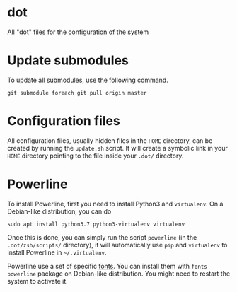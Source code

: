 dot
===

All "dot" files for the configuration of the system

# Update submodules

To update all submodules, use the following command.

    git submodule foreach git pull origin master

# Configuration files
All configuration files, usually hidden files in the `HOME` directory, can be
created by running the `update.sh` script. It will create a symbolic link in
your `HOME` directory pointing to the file inside your `.dot/` directory.

# Powerline
To install Powerline, first you need to install Python3 and `virtualenv`. On a
Debian-like distribution, you can do

```
sudo apt install python3.7 python3-virtualenv virtualenv
```

Once this is done, you can simply run the script `powerline` (in the
`.dot/zsh/scripts/` directory), it will automatically use `pip` and
`virtualenv` to install Powerline in `~/.virtualenv`.

Powerline use a set of specific [fonts](https://github.com/powerline/fonts). You
can install them with `fonts-powerline` package on Debian-like distribution. You
might need to restart the system to activate it.

